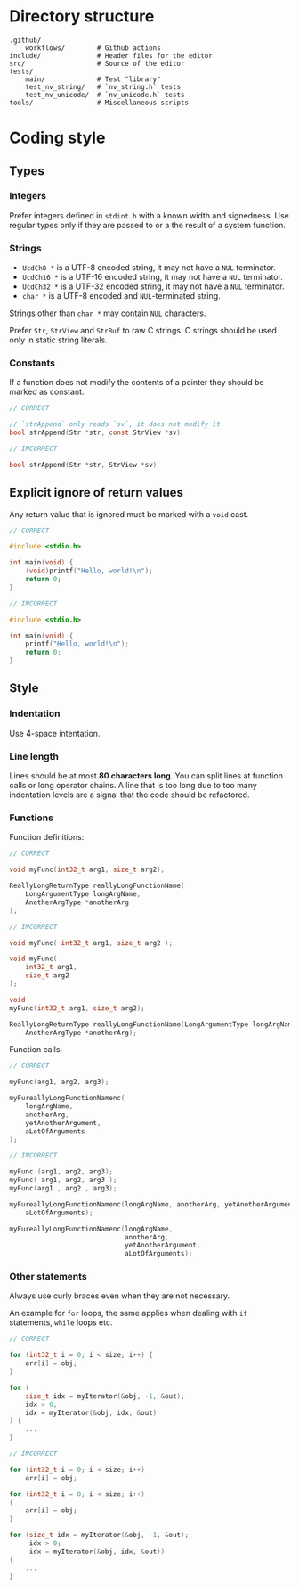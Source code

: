 # Directory structure

```text
.github/
    workflows/        # Github actions
include/              # Header files for the editor
src/                  # Source of the editor
tests/
    main/             # Test "library"
    test_nv_string/   # `nv_string.h` tests
    test_nv_unicode/  # `nv_unicode.h` tests
tools/                # Miscellaneous scripts
```

# Coding style

## Types

### Integers

Prefer integers defined in `stdint.h` with a known width and signedness. Use
regular types only if they are passed to or a the result of a system function.

### Strings

- `UcdCh8 *` is a UTF-8 encoded string, it may not have a `NUL` terminator.
- `UcdCh16 *` is a UTF-16 encoded string, it may not have a `NUL` terminator.
- `UcdCh32 *` is a UTF-32 encoded string, it may not have a `NUL` terminator.
- `char *` is a UTF-8 encoded and `NUL`-terminated string.

Strings other than `char *` may contain `NUL` characters.

Prefer `Str`, `StrView` and `StrBuf` to raw C strings. C strings should be used
only in static string literals.

### Constants

If a function does not modify the contents of a pointer they should be marked
as constant.

```c
// CORRECT

// `strAppend` only reads `sv`, it does not modify it
bool strAppend(Str *str, const StrView *sv)

// INCORRECT

bool strAppend(Str *str, StrView *sv)
```

## Explicit ignore of return values

Any return value that is ignored must be marked with a `void` cast.

```c
// CORRECT

#include <stdio.h>

int main(void) {
    (void)printf("Hello, world!\n");
    return 0;
}

// INCORRECT

#include <stdio.h>

int main(void) {
    printf("Hello, world!\n");
    return 0;
}
```

## Style

### Indentation

Use 4-space intentation.

### Line length

Lines should be at most **80 characters long**. You can split lines at
function calls or long operator chains. A line that is too long due to too many
indentation levels are a signal that the code should be refactored.

### Functions

Function definitions:

```c
// CORRECT

void myFunc(int32_t arg1, size_t arg2);

ReallyLongReturnType reallyLongFunctionName(
    LongArgumentType longArgName,
    AnotherArgType *anotherArg
);

// INCORRECT

void myFunc( int32_t arg1, size_t arg2 );

void myFunc(
    int32_t arg1,
    size_t arg2
);

void
myFunc(int32_t arg1, size_t arg2);

ReallyLongReturnType reallyLongFunctionName(LongArgumentType longArgName,
    AnotherArgType *anotherArg);
```

Function calls:

```c
// CORRECT

myFunc(arg1, arg2, arg3);

myFureallyLongFunctionNamenc(
    longArgName,
    anotherArg,
    yetAnotherArgument,
    aLotOfArguments
);

// INCORRECT

myFunc (arg1, arg2, arg3);
myFunc( arg1, arg2, arg3 );
myFunc(arg1 , arg2 , arg3);

myFureallyLongFunctionNamenc(longArgName, anotherArg, yetAnotherArgument,
    aLotOfArguments);

myFureallyLongFunctionNamenc(longArgName,
                             anotherArg,
                             yetAnotherArgument,
                             aLotOfArguments);
```

### Other statements

Always use curly braces even when they are not necessary.

An example for `for` loops, the same applies when dealing with `if` statements,
`while` loops etc.

```c
// CORRECT

for (int32_t i = 0; i < size; i++) {
    arr[i] = obj;
}

for (
    size_t idx = myIterator(&obj, -1, &out);
    idx > 0;
    idx = myIterator(&obj, idx, &out)
) {
    ...
}

// INCORRECT

for (int32_t i = 0; i < size; i++)
    arr[i] = obj;

for (int32_t i = 0; i < size; i++)
{
    arr[i] = obj;
}

for (size_t idx = myIterator(&obj, -1, &out);
     idx > 0;
     idx = myIterator(&obj, idx, &out))
{
    ...
}
```
